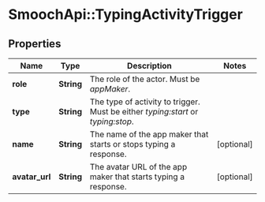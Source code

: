 # SmoochApi::TypingActivityTrigger

## Properties
Name | Type | Description | Notes
------------ | ------------- | ------------- | -------------
**role** | **String** | The role of the actor. Must be *appMaker*. | 
**type** | **String** | The type of activity to trigger. Must be either *typing:start* or *typing:stop*. | 
**name** | **String** | The name of the app maker that starts or stops typing a response. | [optional] 
**avatar_url** | **String** | The avatar URL of the app maker that starts typing a response. | [optional] 


